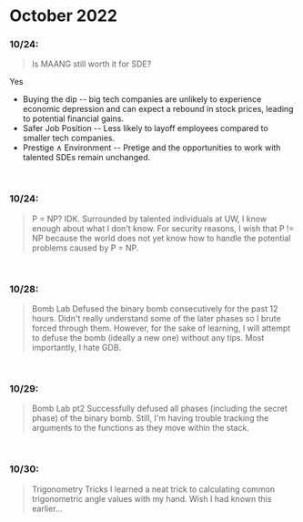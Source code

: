 # October 2022

### 10/24:

> Is MAANG still worth it for SDE?

Yes

- Buying the dip -- big tech companies are unlikely to experience economic depression and can expect a rebound in stock prices, leading to potential financial gains.
- Safer Job Position -- Less likely to layoff employees compared to smaller tech companies.
- Prestige ∧ Environment -- Pretige and the opportunities to work with talented SDEs remain unchanged.

<br>

### 10/24:

> P = NP?
> IDK. Surrounded by talented individuals at UW, I know enough about what I don't know. For security reasons, I wish that P != NP because the world does not yet know how to handle the potential problems caused by P = NP.

<br>

### 10/28:

> Bomb Lab
> Defused the binary bomb consecutively for the past 12 hours. Didn't really understand some of the later phases so I brute forced through them. However, for the sake of learning, I will attempt to defuse the bomb (ideally a new one) without any tips. Most importantly, I hate GDB.

<br>

### 10/29:

> Bomb Lab pt2
> Successfully defused all phases (including the secret phase) of the binary bomb. Still, I'm having trouble tracking the arguments to the functions as they move within the stack.

<br>

### 10/30:

> Trigonometry Tricks
> I learned a neat trick to calculating common trigonometric angle values with my hand. Wish I had known this earlier...
